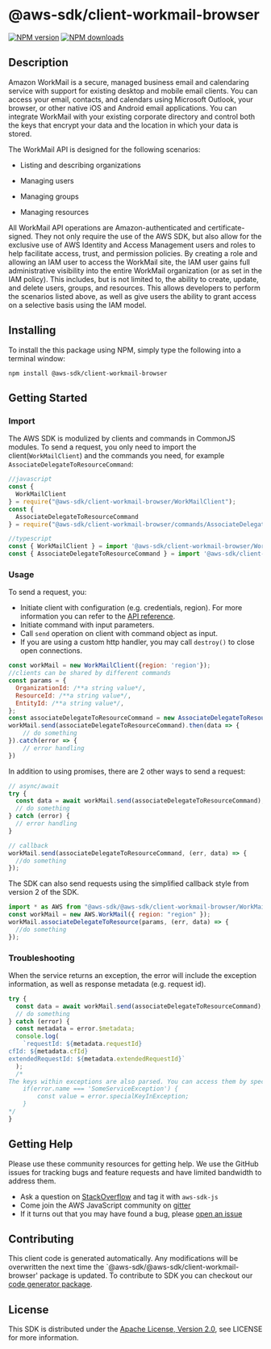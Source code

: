 # @aws-sdk/client-workmail-browser

[![NPM version](https://img.shields.io/npm/v/@aws-sdk/client-workmail-browser/preview.svg)](https://www.npmjs.com/package/@aws-sdk/client-workmail-browser)
[![NPM downloads](https://img.shields.io/npm/dm/@aws-sdk/client-workmail-browser.svg)](https://www.npmjs.com/package/@aws-sdk/client-workmail-browser)

## Description

<p>Amazon WorkMail is a secure, managed business email and calendaring service with support for existing desktop and mobile email clients. You can access your email, contacts, and calendars using Microsoft Outlook, your browser, or other native iOS and Android email applications. You can integrate WorkMail with your existing corporate directory and control both the keys that encrypt your data and the location in which your data is stored.</p> <p>The WorkMail API is designed for the following scenarios:</p> <ul> <li> <p>Listing and describing organizations</p> </li> </ul> <ul> <li> <p>Managing users</p> </li> </ul> <ul> <li> <p>Managing groups</p> </li> </ul> <ul> <li> <p>Managing resources</p> </li> </ul> <p>All WorkMail API operations are Amazon-authenticated and certificate-signed. They not only require the use of the AWS SDK, but also allow for the exclusive use of AWS Identity and Access Management users and roles to help facilitate access, trust, and permission policies. By creating a role and allowing an IAM user to access the WorkMail site, the IAM user gains full administrative visibility into the entire WorkMail organization (or as set in the IAM policy). This includes, but is not limited to, the ability to create, update, and delete users, groups, and resources. This allows developers to perform the scenarios listed above, as well as give users the ability to grant access on a selective basis using the IAM model.</p>

## Installing

To install the this package using NPM, simply type the following into a terminal window:

```
npm install @aws-sdk/client-workmail-browser
```

## Getting Started

### Import

The AWS SDK is modulized by clients and commands in CommonJS modules. To send a request, you only need to import the client(`WorkMailClient`) and the commands you need, for example `AssociateDelegateToResourceCommand`:

```javascript
//javascript
const {
  WorkMailClient
} = require("@aws-sdk/client-workmail-browser/WorkMailClient");
const {
  AssociateDelegateToResourceCommand
} = require("@aws-sdk/client-workmail-browser/commands/AssociateDelegateToResourceCommand");
```

```javascript
//typescript
const { WorkMailClient } = import '@aws-sdk/client-workmail-browser/WorkMailClient';
const { AssociateDelegateToResourceCommand } = import '@aws-sdk/client-workmail-browser/commands/AssociateDelegateToResourceCommand';
```

### Usage

To send a request, you:

- Initiate client with configuration (e.g. credentials, region). For more information you can refer to the [API reference][].
- Initiate command with input parameters.
- Call `send` operation on client with command object as input.
- If you are using a custom http handler, you may call `destroy()` to close open connections.

```javascript
const workMail = new WorkMailClient({region: 'region'});
//clients can be shared by different commands
const params = {
  OrganizationId: /**a string value*/,
  ResourceId: /**a string value*/,
  EntityId: /**a string value*/,
};
const associateDelegateToResourceCommand = new AssociateDelegateToResourceCommand(params);
workMail.send(associateDelegateToResourceCommand).then(data => {
    // do something
}).catch(error => {
    // error handling
})
```

In addition to using promises, there are 2 other ways to send a request:

```javascript
// async/await
try {
  const data = await workMail.send(associateDelegateToResourceCommand);
  // do something
} catch (error) {
  // error handling
}
```

```javascript
// callback
workMail.send(associateDelegateToResourceCommand, (err, data) => {
  //do something
});
```

The SDK can also send requests using the simplified callback style from version 2 of the SDK.

```javascript
import * as AWS from "@aws-sdk/@aws-sdk/client-workmail-browser/WorkMail";
const workMail = new AWS.WorkMail({ region: "region" });
workMail.associateDelegateToResource(params, (err, data) => {
  //do something
});
```

### Troubleshooting

When the service returns an exception, the error will include the exception information, as well as response metadata (e.g. request id).

```javascript
try {
  const data = await workMail.send(associateDelegateToResourceCommand);
  // do something
} catch (error) {
  const metadata = error.$metadata;
  console.log(
    `requestId: ${metadata.requestId}
cfId: ${metadata.cfId}
extendedRequestId: ${metadata.extendedRequestId}`
  );
  /*
The keys within exceptions are also parsed. You can access them by specifying exception names:
    if(error.name === 'SomeServiceException') {
        const value = error.specialKeyInException;
    }
*/
}
```

## Getting Help

Please use these community resources for getting help. We use the GitHub issues for tracking bugs and feature requests and have limited bandwidth to address them.

- Ask a question on [StackOverflow](https://stackoverflow.com/questions/tagged/aws-sdk-js) and tag it with `aws-sdk-js`
- Come join the AWS JavaScript community on [gitter](https://gitter.im/aws/aws-sdk-js-v3)
- If it turns out that you may have found a bug, please [open an issue](https://github.com/aws/aws-sdk-js-v3/issues)

## Contributing

This client code is generated automatically. Any modifications will be overwritten the next time the `@aws-sdk/@aws-sdk/client-workmail-browser' package is updated. To contribute to SDK you can checkout our [code generator package][].

## License

This SDK is distributed under the
[Apache License, Version 2.0](http://www.apache.org/licenses/LICENSE-2.0),
see LICENSE for more information.

[code generator package]: https://github.com/aws/aws-sdk-js-v3/tree/master/packages/service-types-generator
[api reference]: https://docs.aws.amazon.com/AWSJavaScriptSDK/latest/

